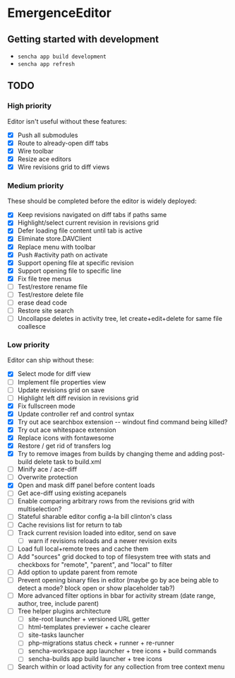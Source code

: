 # EmergenceEditor

## Getting started with development

- `sencha app build development`
- `sencha app refresh`

## TODO

### High priority

Editor isn't useful without these features:

- [X] Push all submodules
- [X] Route to already-open diff tabs
- [X] Wire toolbar
- [X] Resize ace editors
- [X] Wire revisions grid to diff views

### Medium priority

These should be completed before the editor is widely deployed:

- [X] Keep revisions navigated on diff tabs if paths same
- [X] Highlight/select current revision in revisions grid
- [X] Defer loading file content until tab is active
- [X] Eliminate store.DAVClient
- [X] Replace menu with toolbar
- [X] Push #activity path on activate
- [X] Support opening file at specific revision
- [X] Support opening file to specific line
- [X] Fix file tree menus
- [ ] Test/restore rename file
- [ ] Test/restore delete file
- [ ] erase dead code
- [ ] Restore site search
- [ ] Uncollapse deletes in activity tree, let create+edit+delete for same file coallesce

### Low priority

Editor can ship without these:

- [X] Select mode for diff view
- [ ] Implement file properties view
- [ ] Update revisions grid on save
- [ ] Highlight left diff revision in revisions grid
- [X] Fix fullscreen mode
- [X] Update controller ref and control syntax
- [X] Try out ace searchbox extension -- windout find command being killed?
- [X] Try out ace whitespace extension
- [X] Replace icons with fontawesome
- [X] Restore / get rid of transfers log
- [X] Try to remove images from builds by changing theme and adding post-build delete task to build.xml
- [ ] Minify ace / ace-diff
- [ ] Overwrite protection
- [X] Open and mask diff panel before content loads
- [ ] Get ace-diff using existing acepanels
- [ ] Enable comparing arbitrary rows from the revisions grid with multiselection?
- [ ] Stateful sharable editor config a-la bill clinton's class
- [ ] Cache revisions list for return to tab
- [ ] Track current revision loaded into editor, send on save
  - [ ] warn if revisions reloads and a newer revision exits
- [ ] Load full local+remote trees and cache them
-  [ ] Add "sources" grid docked to top of filesystem tree with stats and checkboxs for "remote", "parent", and "local" to filter
-  [ ] Add option to update parent from remote
- [ ] Prevent opening binary files in editor (maybe go by ace being able to detect a mode? block open or show placeholder tab?)
- [ ] More advanced filter options in bbar for activity stream (date range, author, tree, include parent)
- [ ] Tree helper plugins architecture
  - [ ] site-root launcher + versioned URL getter
  - [ ] html-templates previewer + cache clearer
  - [ ] site-tasks launcher
  - [ ] php-migrations status check + runner + re-runner
  - [ ] sencha-workspace app launcher + tree icons + build commands
  - [ ] sencha-builds app build launcher + tree icons
- [ ] Search within or load activity for any collection from tree context menu
